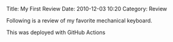 Title: My First Review
Date: 2010-12-03 10:20
Category: Review

Following is a review of my favorite mechanical keyboard.

This was deployed with GitHub Actions